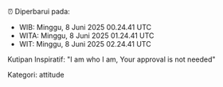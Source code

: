 ⏰ Diperbarui pada:
- WIB: Minggu, 8 Juni 2025 00.24.41 UTC
- WITA: Minggu, 8 Juni 2025 01.24.41 UTC
- WIT: Minggu, 8 Juni 2025 02.24.41 UTC

Kutipan Inspiratif:
"I am who I am, Your approval is not needed"


Kategori: attitude

